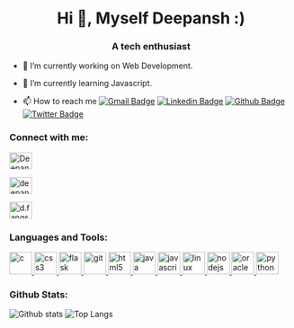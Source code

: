 

<!--
**deepanshdubey/deepanshdubey** is a ✨ _special_ ✨ repository because its `README.md` (this file) appears on your GitHub profile.
-->

<!--
**deepanshdubey/deepanshdubey** is a ✨ _special_ ✨ repository because its `README.md` (this file) appears on your GitHub profile.
-->
<h1 align="center">Hi 👋, Myself Deepansh :)</h1><h3 align="center">A tech enthusiast</h3><p  align="left">

<!--
<a href="https://twitter.com/DeepansDubey1"  target="blank"><img  src="https://img.shields.io/twitter/follow/DeepansDubey1?logo=twitter&style=for-the-badge"  alt="DeepansDubey1" /></a> </p>
-->

- 🔭 I’m currently working on Web Development.
- 🌱 I’m currently learning Javascript.
- 📫 How to reach me [![Gmail Badge](https://img.shields.io/badge/-deepansh.dubey20@gmail.com-c14438?style=flat&logo=Gmail&logoColor=white&link=mailto:deepansh.dubey20@gmail.com)](mailto:deepansh.dubey20@gmail.com) [![Linkedin Badge](https://img.shields.io/badge/-deepanshdubey-0072b1?style=flat&logo=Linkedin&logoColor=white&link=https://www.linkedin.com/in/deepanshdubey/)](https://www.linkedin.com/in/deepanshdubey/) [![Github Badge](https://img.shields.io/badge/-deepanshdubey-grey?style=flat&logo=github&logoColor=white&link=https://github.com/deepanshdubey/)](https://www.github.com/deepanshdubey/) [![Twitter Badge](https://img.shields.io/badge/-DeepanshDubey1-00acee?style=flat&logo=twitter&logoColor=white&link=https://twitter.com/DeepanshDubey1/)](https://www.twitter.com/DeepanshDubey1/) 

  <!--

  - 🔭 I’m currently working on ...
  - 🌱 I’m currently learning ...
  - 👯 I’m looking to collaborate on ...
  - 🤔 I’m looking for help with ...
  - 💬 Ask me about ...
  - 📫 How to reach me: ...
  - 😄 Pronouns: ...
  - ⚡ Fun fact: ...
    -->
<h3 align="left">Connect with me:</h3>
<p align="left">

<a  href="https://twitter.com/DeepanshDubey1" target="blank"><img  align="center"  src="https://cdn.jsdelivr.net/npm/simple-icons@3.0.1/icons/twitter.svg"  alt="DeepanshDubey1" height="30" width="40" /></a>

<a  href="https://linkedin.com/in/deepanshdubey" target="blank"><img  align="center"  src="https://cdn.jsdelivr.net/npm/simple-icons@3.0.1/icons/linkedin.svg"  alt="deepanshdubey" height="30" width="40" /></a>

<a  href="https://instagram.com/d.fangs_" target="blank"><img  align="center"  src="https://cdn.jsdelivr.net/npm/simple-icons@3.0.1/icons/instagram.svg"  alt="d.fangs_" height="30" width="40" /></a>









 <h3 align="left">Languages and Tools:</h3><p  align="left">           <a href="https://www.cprogramming.com/" target="_blank">             <img  src="https://devicons.github.io/devicon/devicon.git/icons/c/c-original.svg"  alt="c" width="40" height="40"/>           </a>                       <a href="https://www.w3schools.com/css/"  target="_blank">             <img  src="https://devicons.github.io/devicon/devicon.git/icons/css3/css3-original-wordmark.svg"  alt="css3" width="40" height="40"/>           </a>                       <a href="https://flask.palletsprojects.com/"  target="_blank">             <img  src="https://www.vectorlogo.zone/logos/pocoo_flask/pocoo_flask-icon.svg"  alt="flask" width="40" height="40"/>           </a>                       <a href="https://git-scm.com/" target="_blank">             <img  src="https://www.vectorlogo.zone/logos/git-scm/git-scm-icon.svg"  alt="git" width="40" height="40"/>           </a>                       <a href="https://www.w3.org/html/" target="_blank">             <img  src="https://devicons.github.io/devicon/devicon.git/icons/html5/html5-original-wordmark.svg"  alt="html5" width="40" height="40"/>           </a>                       <a href="https://www.java.com" target="_blank">             <img  src="https://devicons.github.io/devicon/devicon.git/icons/java/java-original-wordmark.svg"  alt="java" width="40" height="40"/>           </a>                       <a  href="https://developer.mozilla.org/en-US/docs/Web/JavaScript"  target="_blank">             <img  src="https://devicons.github.io/devicon/devicon.git/icons/javascript/javascript-original.svg"  alt="javascript" width="40" height="40"/>           </a>                       <a href="https://www.linux.org/" target="_blank">             <img  src="https://devicons.github.io/devicon/devicon.git/icons/linux/linux-original.svg"  alt="linux" width="40" height="40"/>           </a>                       <a href="https://nodejs.org" target="_blank">             <img  src="https://devicons.github.io/devicon/devicon.git/icons/nodejs/nodejs-original-wordmark.svg"  alt="nodejs" width="40" height="40"/>           </a>                       <a href="https://www.oracle.com/" target="_blank">             <img  src="https://devicons.github.io/devicon/devicon.git/icons/oracle/oracle-original.svg"  alt="oracle" width="40" height="40"/>           </a>                       <a href="https://www.python.org" target="_blank">             <img  src="https://devicons.github.io/devicon/devicon.git/icons/python/python-original.svg"  alt="python" width="40" height="40"/>           </a>           </p>


<h3 align="left">Github Stats:</h3>
<!--
<p><img  align="left"  src="https://github-readme-stats.vercel.app/api?username=deepanshdubey&show_icons=true&locale=en"  alt="deepanshdubey" /></p>
<p><img align="right"  src="https://github-readme-stats.vercel.app/api/top-langs?username=deepanshdubey&show_icons=true&locale=en&layout=compact"  alt="deepanshdubey" /></p>
-->

![Github stats](https://github-readme-stats.vercel.app/api?username=deepanshdubey&show_icons=true&include_all_commits=true)
![Top Langs](https://github-readme-stats.vercel.app/api/top-langs?username=deepanshdubey&layout=compact)
